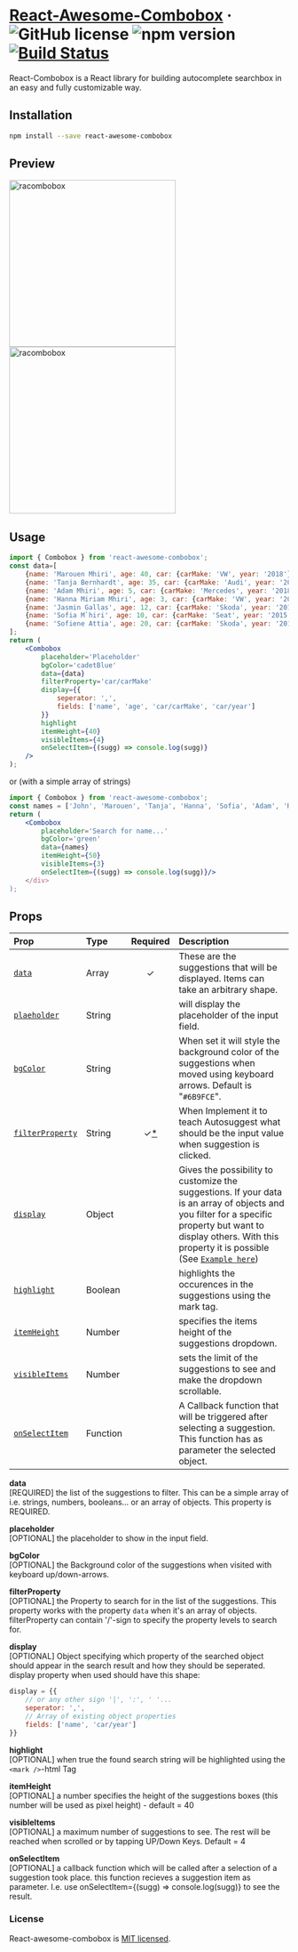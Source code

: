 # [React-Awesome-Combobox](https://npmjs.org/react-awesome-combobox) &middot; ![GitHub license](https://img.shields.io/badge/license-MIT-blue.svg) ![[npm version](https://badge.fury.io/js/survey-monkey-streams.svg)](//npmjs.com/package/react-awesome-combobox) [![Build Status](https://travis-ci.com/Marujah/React-Awesome-Combobox.svg?branch=master)](https://travis-ci.com/Marujah/React-Awesome-Combobox)

React-Combobox is a React library for building autocomplete searchbox in an easy and fully customizable way.

## Installation

``` bash
npm install --save react-awesome-combobox
```

## Preview

<img src="https://s3-us-west-2.amazonaws.com/s.cdpn.io/1014830/react-awesome-combobox-2.png" width="300px" alt="racombobox">
<img src="https://s3-us-west-2.amazonaws.com/s.cdpn.io/1014830/react-awesome-combobox-1.png" width="300px" alt="racombobox">

## Usage

``` jsx
import { Combobox } from 'react-awesome-combobox';
const data=[
    {name: 'Marouen Mhiri', age: 40, car: {carMake: 'VW', year: '2018'}},
    {name: 'Tanja Bernhardt', age: 35, car: {carMake: 'Audi', year: '2017'}},
    {name: 'Adam Mhiri', age: 5, car: {carMake: 'Mercedes', year: '2018'}},
    {name: 'Hanna Miriam Mhiri', age: 3, car: {carMake: 'VW', year: '2016'}},
    {name: 'Jasmin Gallas', age: 12, car: {carMake: 'Skoda', year: '2018'}},
    {name: 'Sofia M`hiri', age: 10, car: {carMake: 'Seat', year: '2015'}},
    {name: 'Sofiene Attia', age: 20, car: {carMake: 'Skoda', year: '2018'}},
];
return (
    <Combobox
        placeholder='Placeholder'
        bgColor='cadetBlue'
        data={data}
        filterProperty='car/carMake'
        display={{
            seperator: ',',
            fields: ['name', 'age', 'car/carMake', 'car/year']
        }}
        highlight
        itemHeight={40}
        visibleItems={4}
        onSelectItem={(sugg) => console.log(sugg)}
    />
);
```

or (with a simple array of strings)

``` jsx
import { Combobox } from 'react-awesome-combobox';
const names = ['John', 'Marouen', 'Tanja', 'Hanna', 'Sofia', 'Adam', 'Rafif'];
return (
    <Combobox
        placeholder='Search for name...'
        bgColor='green'
        data={names}
        itemHeight={50}
        visibleItems={3}
        onSelectItem={(sugg) => console.log(sugg)}/>
    </div>
);
```


## Props

| Prop | Type | Required | Description |
| :--- | :--- | :---: | :--- |
| [`data`](#combobox-prop-data) | Array | ✓ | These are the suggestions that will be displayed. Items can take an arbitrary shape. |
| [`plaeholder`](#combobox-prop-placeholder) | String | | will display the placeholder of the input field. |
| [`bgColor`](#combobox-prop-bgcolor) | String | | When set it will style the background color of the suggestions when moved using keyboard arrows. Default is "`#6B9FCE`". |
| [`filterProperty`](#combobox-prop-filterProperty) | String | ✓[*](#combobox-prop-filterProperty) | When Implement it to teach Autosuggest what should be the input value when suggestion is clicked. |
| [`display`](#combobox-prop-display) | Object | | Gives the possibility to customize the suggestions. If your data is an array of objects and you filter for a specific property but want to display others. With this property it is possible (See [`Example here`](#combobox-prop-display)) |
| [`highlight`](#combobox-prop-highlight) | Boolean | | highlights the occurences in the suggestions using the mark tag. |
| [`itemHeight`](#combobox-prop-itemHeight) | Number | | specifies the items height of the suggestions dropdown. |
| [`visibleItems`](#combobox-prop-visibleItems) | Number | | sets the limit of the suggestions to see and make the dropdown scrollable. |
| [`onSelectItem`](#combobox-prop-onSelectItem) | Function | | A Callback function that will be triggered after selecting a suggestion. This function has as parameter the selected object.

**<a name="combobox-prop-data">data</a>**<br/>
[REQUIRED] the list of the suggestions to filter. This can be a simple array of i.e. strings, numbers, booleans... or an array of objects.
This property is REQUIRED.

**<a name="combobox-prop-placeholder">placeholder</a>**<br>
[OPTIONAL] the placeholder to show in the input field.

**<a name="combobox-prop-bgcolor">bgColor</a>**<br>
[OPTIONAL] the Background color of the suggestions when visited with keyboard up/down-arrows.

**<a name="combobox-prop-filterProperty">filterProperty</a>**<br>
[OPTIONAL] the Property to search for in the list of the suggestions. This property works with the property `data` when it's an array of objects.<br/>
filterProperty can contain '/'-sign to specify the property levels to search for.

**<a name="combobox-prop-display">display</a>**<br>
[OPTIONAL] Object specifying which property of the searched object should appear in the search result and how they should be seperated.<br/>
display property when used should have this shape:
```jsx
display = {{
    // or any other sign '|', ':', ' '...
    seperator: ',', 
    // Array of existing object properties
    fields: ['name', 'car/year'] 
}}
```

**<a name="combobox-prop-highlight">highlight</a>**<br>
[OPTIONAL] when true the found search string will be highlighted using the `<mark />`-html Tag

**<a name="combobox-prop-itemHeight">itemHeight</a>**<br>
[OPTIONAL] a number specifies the height of the suggestions boxes (this number will be used as pixel height) - default = 40

**<a name="combobox-prop-visibleItems">visibleItems</a>**<br>
[OPTIONAL] a maximum number of suggestions to see. The rest will be reached when scrolled or by tapping UP/Down Keys. Default = 4

**<a name="combobox-prop-onSelectItem">onSelectItem</a>**<br>
[OPTIONAL] a callback function which will be called after a selection of a suggestion took place. this function recieves a suggestion item as parameter. I.e. use onSelectItem={(sugg) => console.log(sugg)} to see the result.

### License

React-awesome-combobox is [MIT licensed](./LICENSE).

